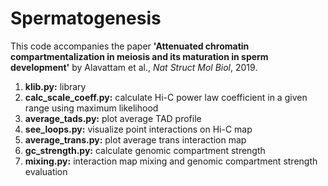 # Spermatogenesis

This code accompanies the paper **'Attenuated chromatin compartmentalization in meiosis and its maturation in sperm development'** by Alavattam et al., *Nat Struct Mol Biol*, 2019.

1. **klib.py:** library
2. **calc_scale_coeff.py:** calculate Hi-C power law coefficient in a given range using maximum likelihood
3. **average_tads.py:** plot average TAD profile
4. **see_loops.py:** visualize point interactions on Hi-C map
5. **average_trans.py:** plot average trans interaction map
6. **gc_strength.py:** calculate genomic compartment strength
7. **mixing.py:** interaction map mixing and genomic compartment strength evaluation
